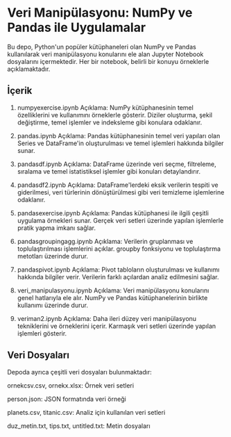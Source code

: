 # Veri Manipülasyonu: NumPy ve Pandas ile Uygulamalar
Bu depo, Python'un popüler kütüphaneleri olan NumPy ve Pandas kullanılarak veri manipülasyonu konularını ele alan Jupyter Notebook dosyalarını içermektedir. Her bir notebook, belirli bir konuyu örneklerle açıklamaktadır.

## İçerik
1. numpyexercise.ipynb
Açıklama: NumPy kütüphanesinin temel özelliklerini ve kullanımını örneklerle gösterir. Diziler oluşturma, şekil değiştirme, temel işlemler ve indeksleme gibi konulara odaklanır.

2. pandas.ipynb
Açıklama: Pandas kütüphanesinin temel veri yapıları olan Series ve DataFrame'in oluşturulması ve temel işlemleri hakkında bilgiler sunar.

3. pandasdf.ipynb
Açıklama: DataFrame üzerinde veri seçme, filtreleme, sıralama ve temel istatistiksel işlemler gibi konuları detaylandırır.

4. pandasdf2.ipynb
Açıklama: DataFrame'lerdeki eksik verilerin tespiti ve giderilmesi, veri türlerinin dönüştürülmesi gibi veri temizleme işlemlerine odaklanır.

5. pandasexercise.ipynb
Açıklama: Pandas kütüphanesi ile ilgili çeşitli uygulama örnekleri sunar. Gerçek veri setleri üzerinde yapılan işlemlerle pratik yapma imkanı sağlar.

6. pandasgroupingagg.ipynb
Açıklama: Verilerin gruplanması ve toplulaştırılması işlemlerini açıklar. groupby fonksiyonu ve toplulaştırma metotları üzerinde durur.

7. pandaspivot.ipynb
Açıklama: Pivot tabloların oluşturulması ve kullanımı hakkında bilgiler verir. Verilerin farklı açılardan analiz edilmesini sağlar.

8. veri_manipulasyonu.ipynb
Açıklama: Veri manipülasyonu konularını genel hatlarıyla ele alır. NumPy ve Pandas kütüphanelerinin birlikte kullanımı üzerinde durur.

9. veriman2.ipynb
Açıklama: Daha ileri düzey veri manipülasyonu tekniklerini ve örneklerini içerir. Karmaşık veri setleri üzerinde yapılan işlemleri gösterir.

## Veri Dosyaları
Depoda ayrıca çeşitli veri dosyaları bulunmaktadır:

ornekcsv.csv, ornekx.xlsx: Örnek veri setleri

person.json: JSON formatında veri örneği

planets.csv, titanic.csv: Analiz için kullanılan veri setleri

duz_metin.txt, tips.txt, untitled.txt: Metin dosyaları